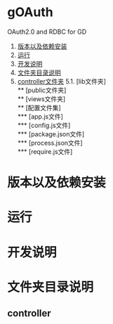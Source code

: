 # gOAuth
OAuth2.0 and RDBC for GD

1. [版本以及依赖安装](https://github.com/golden-tech-native/gOAuth#版本以及依赖安装)
2. [运行](https://github.com/golden-tech-native/gOAuth#运行)
3. [开发说明](https://github.com/golden-tech-native/gOAuth#开发说明)
4. [文件夹目录说明](https://github.com/golden-tech-native/gOAuth#文件夹目录说明)
5. [controller文件夹](https://github.com/golden-tech-native/gOAuth#controller文件夹)
  5.1.  [lib文件夹] </br>
** [public文件夹] </br>
** [views文件夹] </br>
** [配置文件集] </br>
*** [app.js文件] </br>
*** [config.js文件] </br>
*** [package.json文件] </br>
*** [process.json文件] </br>
*** [require.js文件] </br>

# 版本以及依赖安装

# 运行
# 开发说明
# 文件夹目录说明
## controller

